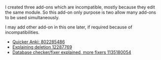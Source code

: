 I created three add-ons which are incompatible, mostly because they
edit the same module. So this add-on only purpose is two allow many
add-ons to be used simultaneously.

I may add other add-on in this one later, if required because of incompatibilities.

* [Quicker Anki: 802285486](https://ankiweb.net/shared/info/802285486)
* [Explaining deletion 12287769](https://ankiweb.net/shared/info/12287769)
* [Database checker/fixer explained, more fixers 1135180054](https://ankiweb.net/shared/info/1135180054)

